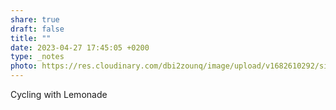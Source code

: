```yaml
---
share: true
draft: false
title: ""
date: 2023-04-27 17:45:05 +0200
type: _notes
photo: https://res.cloudinary.com/dbi2zounq/image/upload/v1682610292/sisw3fp4nxnt8t1l11zz.jpg
---
```


Cycling with Lemonade
